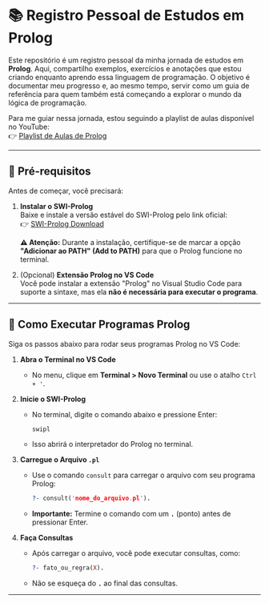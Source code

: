 # 📚 Registro Pessoal de Estudos em Prolog

Este repositório é um registro pessoal da minha jornada de estudos em **Prolog**. Aqui, compartilho exemplos, exercícios e anotações que estou criando enquanto aprendo essa linguagem de programação. O objetivo é documentar meu progresso e, ao mesmo tempo, servir como um guia de referência para quem também está começando a explorar o mundo da lógica de programação.

Para me guiar nessa jornada, estou seguindo a playlist de aulas disponível no YouTube:  
👉 [Playlist de Aulas de Prolog](https://www.youtube.com/playlist?list=PLZ-Bk6jzsb-OScKa7vhpcQXoU2uxYGaFx)

---

## 🔧 Pré-requisitos

Antes de começar, você precisará:

1. **Instalar o SWI-Prolog**  
   Baixe e instale a versão estável do SWI-Prolog pelo link oficial:  
   👉 [SWI-Prolog Download](https://www.swi-prolog.org/download/stable/bin/swipl-9.2.9-1.x64.exe.envelope)

   **⚠️ Atenção:** Durante a instalação, certifique-se de marcar a opção **"Adicionar ao PATH" (Add to PATH)** para que o Prolog funcione no terminal.

2. (Opcional) **Extensão Prolog no VS Code**  
   Você pode instalar a extensão "Prolog" no Visual Studio Code para suporte a sintaxe, mas ela **não é necessária para executar o programa**.

---

## 🚀 Como Executar Programas Prolog

Siga os passos abaixo para rodar seus programas Prolog no VS Code:

1. **Abra o Terminal no VS Code**

   - No menu, clique em **Terminal > Novo Terminal** ou use o atalho `Ctrl + '`.

2. **Inicie o SWI-Prolog**

   - No terminal, digite o comando abaixo e pressione Enter:
     ```bash
     swipl
     ```
   - Isso abrirá o interpretador do Prolog no terminal.

3. **Carregue o Arquivo `.pl`**

   - Use o comando `consult` para carregar o arquivo com seu programa Prolog:
     ```prolog
     ?- consult('nome_do_arquivo.pl').
     ```
   - **Importante:** Termine o comando com um **`.`** (ponto) antes de pressionar Enter.

4. **Faça Consultas**
   - Após carregar o arquivo, você pode executar consultas, como:
     ```prolog
     ?- fato_ou_regra(X).
     ```
   - Não se esqueça do **`.`** ao final das consultas.

---